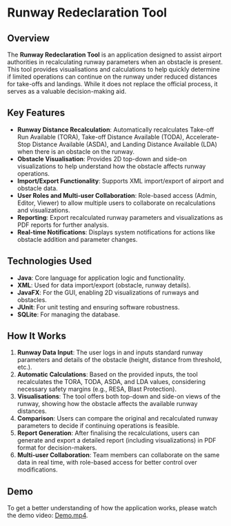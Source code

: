 # Runway Redeclaration Tool

## Overview

The **Runway Redeclaration Tool** is an application designed to assist airport authorities in recalculating runway parameters when an obstacle is present. This tool provides visualisations and calculations to help quickly determine if limited operations can continue on the runway under reduced distances for take-offs and landings. While it does not replace the official process, it serves as a valuable decision-making aid.

## Key Features

- **Runway Distance Recalculation**: Automatically recalculates Take-off Run Available (TORA), Take-off Distance Available (TODA), Accelerate-Stop Distance Available (ASDA), and Landing Distance Available (LDA) when there is an obstacle on the runway.
- **Obstacle Visualisation**: Provides 2D top-down and side-on visualizations to help understand how the obstacle affects runway operations.
- **Import/Export Functionality**: Supports XML import/export of airport and obstacle data.
- **User Roles and Multi-user Collaboration**: Role-based access (Admin, Editor, Viewer) to allow multiple users to collaborate on recalculations and visualizations.
- **Reporting**: Export recalculated runway parameters and visualizations as PDF reports for further analysis.
- **Real-time Notifications**: Displays system notifications for actions like obstacle addition and parameter changes.

## Technologies Used

- **Java**: Core language for application logic and functionality.
- **XML**: Used for data import/export (obstacle, runway details).
- **JavaFX**: For the GUI, enabling 2D visualizations of runways and obstacles.
- **JUnit**: For unit testing and ensuring software robustness.
- **SQLite**: For managing the database.

## How It Works

1. **Runway Data Input**: The user logs in and inputs standard runway parameters and details of the obstacle (height, distance from threshold, etc.).
2. **Automatic Calculations**: Based on the provided inputs, the tool recalculates the TORA, TODA, ASDA, and LDA values, considering necessary safety margins (e.g., RESA, Blast Protection).
3. **Visualisations**: The tool offers both top-down and side-on views of the runway, showing how the obstacle affects the available runway distances.
4. **Comparison**: Users can compare the original and recalculated runway parameters to decide if continuing operations is feasible.
5. **Report Generation**: After finalising the recalculations, users can generate and export a detailed report (including visualizations) in PDF format for decision-makers.
6. **Multi-user Collaboration**: Team members can collaborate on the same data in real time, with role-based access for better control over modifications.

## Demo

To get a better understanding of how the application works, please watch the demo video: [Demo.mp4](Demo.mp4).

